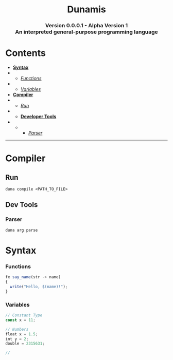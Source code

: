 <p align="center">
  <h1 align="center">Dunamis</h1>
  <h3 align="center">Version 0.0.0.1 - Alpha Version 1<br>
An interpreted general-purpose programming language
</h3>
</p>


# Contents
- [**Syntax**](#syntax)
- - [*Functions*](#functions)
- - [*Variables*](#variables)
- [**Compiler**](#compiler)
- - [*Run*](#run)
- - [**Developer Tools**](#dev-tools)
- - - [*Parser*](#parser)


<hr>



# Compiler

## Run
```duna compile <PATH_TO_FILE>```
## Dev Tools

### Parser
```duna arg parse```



# Syntax

### Functions
```js
fx say_name(str -> name)
{
  write("Hello, $(name)!");
}
```

### Variables
```js
// Constant Type
const x = 11;

// Numbers
float x = 1.5;
int y = 2;
double = 2315631;

//
```
